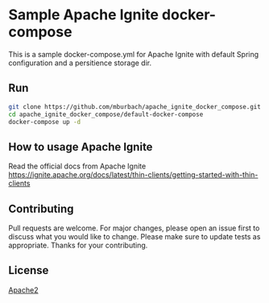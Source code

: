 
# Sample Apache Ignite docker-compose

This is a sample docker-compose.yml for Apache Ignite with default Spring configuration and a persitience storage dir.

## Run

```bash
git clone https://github.com/mburbach/apache_ignite_docker_compose.git
cd apache_ignite_docker_compose/default-docker-compose
docker-compose up -d
```

## How to usage Apache Ignite

Read the official docs from Apache Ignite
https://ignite.apache.org/docs/latest/thin-clients/getting-started-with-thin-clients

## Contributing

Pull requests are welcome. For major changes, please open an issue first
to discuss what you would like to change.
Please make sure to update tests as appropriate.
Thanks for your contributing.

## License

[Apache2](https://github.com/mburbach/apache_ignite_docker_compose/blob/63da5db4ccf70c3f07a0ef9637afd500a1f999e8/LICENSE)
